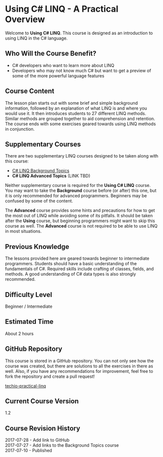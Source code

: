 [//]: # (GENERATED FILE -- DO NOT EDIT)
# Using C# LINQ - A Practical Overview
Welcome to **Using C# LINQ**. This course is designed as an introduction to using LINQ in the C# language.

## Who Will the Course Benefit?
 - C# developers who want to learn more about LINQ
 - Developers who may not know much C# but want to get a preview of some of the more powerful language features

## Course Content
The lesson plan starts out with some brief and simple background information, followed by an explanation of what LINQ is and where you would use it. It then introduces students to 27 different LINQ methods. Similar methods are grouped together to aid comprehension and retention. The course ends with some exercises geared towards using LINQ methods in conjunction.

## Supplementary Courses
There are two supplementary LINQ courses designed to be taken along with this course:
 - [C# LINQ Background Topics](https://tech.io/playgrounds/345)
 - **C# LINQ Advanced Topics** (LINK TBD)

Neither supplementary course is required for the **Using C# LINQ** course. You may want to take the **Background** course before (or after) this one, but it is only recommended for advanced programmers. Beginners may be confused by some of the content.

The **Advanced** course provides some hints and precautions for how to get the most out of LINQ while avoiding some of its pitfalls. It should be taken after the **Using** course, but beginning programmers might want to skip this course as well. The **Advanced** course is not required to be able to use LINQ in most situations.

## Previous Knowledge
The lessons provided here are geared towards beginner to intermediate programmers. Students should have a basic understanding of the fundamentals of C#. Required skills include crafting of classes, fields, and methods. A good understanding of C# data types is also strongly recommended. 

## Difficulty Level
Beginner / Intermediate

## Estimated Time
About 2 hours

## GitHub Repository
This course is stored in a GitHub repository. You can not only see how the course was created, but there are solutions to all the exercises in there as well. Also, if you have any recommendations for improvement, feel free to fork the repository and create a pull request!

[techio-practical-linq](https://github.com/danBhentschel/techio-practical-linq)

## Current Course Version
1.2

## Course Revision History
2017-07-28 - Add link to GitHub<br />
2017-07-27 - Add links to the Background Topics course<br />
2017-07-10 - Published
